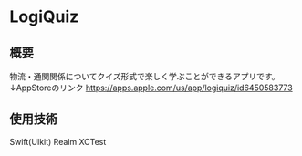 # LogiQuiz

## 概要
物流・通関関係についてクイズ形式で楽しく学ぶことができるアプリです。
↓AppStoreのリンク
https://apps.apple.com/us/app/logiquiz/id6450583773

## 使用技術
Swift(UIkit)
Realm
XCTest
